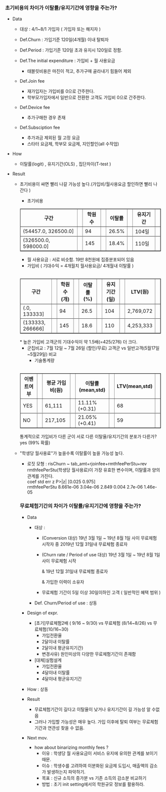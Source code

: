 ### 초기비용의 차이가 이탈률/유지기간에 영향을 주는가?

- Data
    
    - 대상 : 4/1~8/1 가입자 ( 가입자 또는 해지자 )
    
    - Def.Churn : 가입기준 120일(4개월) 이내 탈퇴자 
    
    - Def.Period : 가입기준 120일 초과 유지시 120일로 정함.
    
    - Def.The initial expenditure  : 가입비 + 월 사용요금     
        - 태블릿비용은 마진이 적고, 추가구매 골라내기 힘들어 제외
    
    - Def.Join fee      
        - 재가입자는 가입비를 0으로 간주한다.
        - 학부모가입자에서 일반으로 전환한 고객도 가입비 0으로 간주한다.  
    - Def.Device fee   
        - 추가구매한 경우 존재    
    - Def.Subsciption fee
        - 추가과금 제외된 월 고정 요금
        - 스타터 요금제, 학부모 요금제, 지인할인(all 수작업)    
        
    
- How

    - 이탈률(logit) , 유지기간(OLS) , 집단차이(T-test )

- Result
    
    - 초기비용이 싸면 빨리 나갈 가능성 높다.(가입비/월사용요금 할인하면 빨리 나간다 )
    
        - 초기비용  <br>
        <table border="1">  
        <th>구간<th/><th>학원수<th/><th>이탈률<th/><th>유지기간<th/>
        <tr><td>(54457.0,  326500.0]<td/><td>94<td/><td>26.5%<td/><td>104일<td/><tr/>
        <tr><td>(326500.0, 598000.0]<td/><td>145<td/><td>18.4%<td/><td>110일<td/><tr/>
        <table/>

        - 월 사용요금 : 서로 비슷함. 19만 8천원에 집중분포되어 있음<br>
        - 가입비 ( 기대수익 = 4개월치 월사용요금/ 4개월내 이탈률 ) <br>
        <table border="1">  
        <th>구간<th/><th>학원수(개)<th/><th>이탈률(%)<th/><th>유지기간(일)<th/><th>LTV(원)<th/>
        <tr><td>(.0,     133333]<td/><td>94<td/><td>26.5<td/><td>104<td/><td>2,769,072<td/><tr/>
        <tr><td>(133333, 266666]<td/><td>145<td/><td>18.6<td/><td>110<td/><td>4,253,333<td/><tr/>
        <table/>
        * 높은 가입비 고객군의 기대수익이 약 1.5배(=425/276) 더 크다. <br>
        
        
        - 군집비교 : 7월 12일 ~ 7월 26일 (할인/무료) 고객군 vs 일반고객(5월17일~5월29일) 비교
            - 기술통계량
            <table border="1">  
            <th>이벤트여부<th/><th>평균 가입비(원)<th/><th>이탈률(mean,std)<th/><th>LTV(mean,std)<th/>
            <tr><td>YES<td/><td>61,111<td/>     <td>11.11%(+0.31)<td/>  <td>68<td/> <tr/>
            <tr><td>NO<td/><td>217,105<td/>     <td>21.05%(+0.41)<td/>  <td>59<td/> <tr/>
            <table/>
            
        
        통계적으로 가입비가 다른 군이 서로 다른 이탈율/유지기간의 분포가 다른가? yes (99% 확률)
        
    
    - "학생당 월사용료"가 높을수록 이탈률이 높을 가능성 높다.
    
        - 로짓 모형 : risChurn ~ tab_amt+rjoinfee+rmthfeePerStu+rev <br/>
        rmthfeePerStu(학생당 월사용료)이 가장 유효한 변수이며, 이턀률과 양의 관계를 가진다. <br>
                        coef	    std err	      z	    P>|z|	[0.025	0.975]  <br>
        rmthfeePerStu	8.661e-06	3.04e-06	2.849	0.004	2.7e-06	1.46e-05 <br>
        



### 무료체험기간의 차이가 이탈률/유지기간에 영향을 주는가?

- Data

  - 대상 : 

    - (Conversion 대상)
      19년 3월 1일 ~ 19년 8월 1일 사이 무료체험 시작자 중 2019년 12월 31일내 무료체험 종료자

    - (Churn rate / Period of use 대상)
      19년 3월 1일 ~ 19년 8월 1일 사이 무료체험 시작 

      & 19년 12월 31일내 무료체험 종료자

      & 가입한 이력이 소유자

    - 무료체험 기간이 5일 이상 30일이하인 고객 ( 일반적인 혜택 범위 )

  - Def. Churn/Period of use : 상동

    

- Design of expr.

  - [초기]무료체험2배 ( 9/16 ~ 9/30) vs 무료체험 (8/14~8/26) vs 무료체험(10/16~30) 
    - 가입전환율
    - 2달이내 이탈률 
    - 2달이내 평균유지기간)
    - 변경사유) 원인미상의 다양한 무료체험기간이 존재함
  - [대체]실험설계
    - 가입전환율
    - 4달이내 이탈률
    - 4달이내 평균유지기간

- How : 상동
- Result 
  - 무료체험기간이 길다고 이탈율이 낮거나 유지기간이 길 가능성 알 수없음
  - 그러나 가입할 가능성은 매우 높다. 가입 이후에 탈퇴 여부는 무료체험기간과 연관성 찾을 수 없음.

- Next mov.
    - how about binarizing monthly fees ?
        - 이유 : 학생당 월 사용요금이 서비스 유지에 유의한 관계를 보이기 때문.
        - 이슈 : 학생수를 고려하여 이분화된 요금제 도입시, 매출액의 감소가 발생하는지 파악하기.
        - 목표 : 신규 소득의 증가분 vs 기존 소득의 감소분 비교하기
        - 방법 : 초기 init setting에서의 학원규모 정보를 활용하라.
    
    
